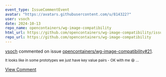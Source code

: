 ```yaml
---
event_type: IssueCommentEvent
avatar: "https://avatars.githubusercontent.com/u/814322?"
user: vsoch
date: 2024-10-13
repo_name: opencontainers/wg-image-compatibility
html_url: https://github.com/opencontainers/wg-image-compatibility/issues/21
repo_url: https://github.com/opencontainers/wg-image-compatibility
---
```


<a href='https://github.com/vsoch' target='_blank'>vsoch</a> commented on issue <a href='https://github.com/opencontainers/wg-image-compatibility/issues/21' target='_blank'>opencontainers/wg-image-compatibility#21</a>.

<small>It looks like in some prototypes we just have key value pairs - OK with me :laughing: ...</small>

<a href='https://github.com/opencontainers/wg-image-compatibility/issues/21' target='_blank'>View Comment</a>